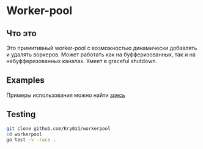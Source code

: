 # Worker-pool
## Что это
Это примитивный worker-pool с возможностью динамически добавлять и удалять воркеров. Может работать как на буфферизованных, так и на небуфферизованных каналах. 
Умеет в graceful shutdown.

## Examples
Примеры использования можно найти [здесь](./workerpool_test.go)

## Testing
```bash
git clone github.com/Kry0z1/workerpool
cd workerpool
go test -v -race .
```
